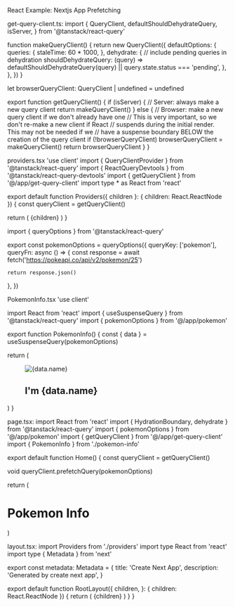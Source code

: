 React Example: Nextjs App Prefetching

get-query-client.ts:
import {
  QueryClient,
  defaultShouldDehydrateQuery,
  isServer,
} from '@tanstack/react-query'

function makeQueryClient() {
  return new QueryClient({
    defaultOptions: {
      queries: {
        staleTime: 60 * 1000,
      },
      dehydrate: {
        // include pending queries in dehydration
        shouldDehydrateQuery: (query) =>
          defaultShouldDehydrateQuery(query) ||
          query.state.status === 'pending',
      },
    },
  })
}

let browserQueryClient: QueryClient | undefined = undefined

export function getQueryClient() {
  if (isServer) {
    // Server: always make a new query client
    return makeQueryClient()
  } else {
    // Browser: make a new query client if we don't already have one
    // This is very important, so we don't re-make a new client if React
    // suspends during the initial render. This may not be needed if we
    // have a suspense boundary BELOW the creation of the query client
    if (!browserQueryClient) browserQueryClient = makeQueryClient()
    return browserQueryClient
  }
}


providers.tsx
'use client'
import { QueryClientProvider } from '@tanstack/react-query'
import { ReactQueryDevtools } from '@tanstack/react-query-devtools'
import { getQueryClient } from '@/app/get-query-client'
import type * as React from 'react'

export default function Providers({ children }: { children: React.ReactNode }) {
  const queryClient = getQueryClient()

  return (
    <QueryClientProvider client={queryClient}>
      {children}
      <ReactQueryDevtools />
    </QueryClientProvider>
  )
}

import { queryOptions } from '@tanstack/react-query'

export const pokemonOptions = queryOptions({
  queryKey: ['pokemon'],
  queryFn: async () => {
    const response = await fetch('https://pokeapi.co/api/v2/pokemon/25')

    return response.json()
  },
})


PokemonInfo.tsx
'use client'

import React from 'react'
import { useSuspenseQuery } from '@tanstack/react-query'
import { pokemonOptions } from '@/app/pokemon'

export function PokemonInfo() {
  const { data } = useSuspenseQuery(pokemonOptions)

  return (
    <div>
      <figure>
        <img src={data.sprites.front_shiny} height={200} alt={data.name} />
        <h2>I'm {data.name}</h2>
      </figure>
    </div>
  )
}

page.tsx:
import React from 'react'
import { HydrationBoundary, dehydrate } from '@tanstack/react-query'
import { pokemonOptions } from '@/app/pokemon'
import { getQueryClient } from '@/app/get-query-client'
import { PokemonInfo } from './pokemon-info'

export default function Home() {
  const queryClient = getQueryClient()

  void queryClient.prefetchQuery(pokemonOptions)

  return (
    <main>
      <h1>Pokemon Info</h1>
      <HydrationBoundary state={dehydrate(queryClient)}>
        <PokemonInfo />
      </HydrationBoundary>
    </main>
  )

layout.tsx:
import Providers from './providers'
import type React from 'react'
import type { Metadata } from 'next'

export const metadata: Metadata = {
  title: 'Create Next App',
  description: 'Generated by create next app',
}

export default function RootLayout({
  children,
}: {
  children: React.ReactNode
}) {
  return (
    <html lang="en">
      <body>
        <Providers>{children}</Providers>
      </body>
    </html>
  )
}
}

